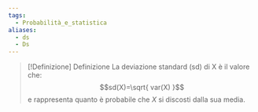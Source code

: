 ```yaml
---
tags:
  - Probabilità_e_statistica
aliases:
  - ds
  - Ds
---
```


>[!Definizione]  Definizione
>La deviazione standard (sd) di X è il valore che:
>$$sd(X)=\sqrt{ var(X) }$$
>e rappresenta quanto è probabile che $X$ si discosti dalla sua media.
>
